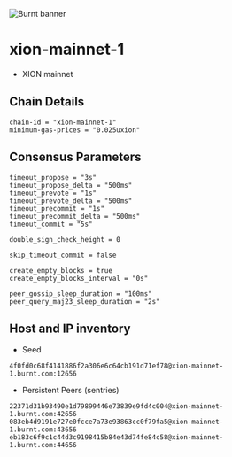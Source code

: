 ![Burnt banner](https://files.xion-testnet-1.burnt.com/banner.jpg)

# xion-mainnet-1

- XION mainnet

## Chain Details

```
chain-id = "xion-mainnet-1"
minimum-gas-prices = "0.025uxion"
```

## Consensus Parameters

```
timeout_propose = "3s"
timeout_propose_delta = "500ms"
timeout_prevote = "1s"
timeout_prevote_delta = "500ms"
timeout_precommit = "1s"
timeout_precommit_delta = "500ms"
timeout_commit = "5s"

double_sign_check_height = 0

skip_timeout_commit = false

create_empty_blocks = true
create_empty_blocks_interval = "0s"

peer_gossip_sleep_duration = "100ms"
peer_query_maj23_sleep_duration = "2s"
```
    
## Host and IP inventory

- Seed
```
4f0fd0c68f4141886f2a306e6c64cb191d71ef78@xion-mainnet-1.burnt.com:12656
```

- Persistent Peers (sentries)
```
22371d31b93490e1d79899446e73839e9fd4c004@xion-mainnet-1.burnt.com:42656
083eb4d9191e727e0fcce7a73e93863cc0f79fa5@xion-mainnet-1.burnt.com:43656
eb183c6f9c1c44d3c9198415b84e43d74fe84c58@xion-mainnet-1.burnt.com:44656
```
